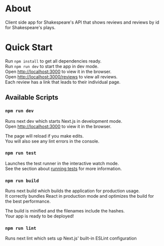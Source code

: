 # About

Client side app for Shakespeare's API that shows reviews and reviews by id for Shakespeare's plays.

# Quick Start

Run `npm install` to get all dependencies ready.\
Run `npm run dev` to start the app in dev mode.\
Open [http://localhost:3000](http://localhost:3000) to view it in the browser.\
Open [http://localhost:3000/reviews](http://localhost:3000/reviews) to view all reviews.\
Each review has a link that leads to their individual page.

## Available Scripts

### `npm run dev`

Runs next dev which starts Next.js in development mode.\
Open [http://localhost:3000](http://localhost:3000) to view it in the browser.

The page will reload if you make edits.\
You will also see any lint errors in the console.

### `npm run test`

Launches the test runner in the interactive watch mode.\
See the section about [running tests](https://facebook.github.io/create-react-app/docs/running-tests) for more information.

### `npm run build`

Runs next build which builds the application for production usage.\
It correctly bundles React in production mode and optimizes the build for the best performance.

The build is minified and the filenames include the hashes.\
Your app is ready to be deployed!

### `npm run lint`

Runs next lint which sets up Next.js' built-in ESLint configuration
